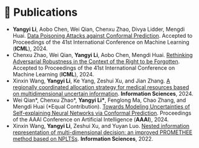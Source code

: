 # 📝 Publications 

- **Yangyi Li**, Aobo Chen, Wei Qian, Chenxu Zhao, Divya Lidder, Mengdi Huai. [Data Poisoning Attacks against Conformal Prediction](). Accepted to Proceedings of the 41st International Conference on Machine Learning (**ICML**), 2024.
- Chenxu Zhao, Wei Qian, **Yangyi Li**, Aobo Chen, Mengdi Huai. [Rethinking Adversarial Robustness in the Context of the Right to be Forgotten](). Accepted to Proceedings of the 41st International Conference on Machine Learning (**ICML**), 2024.
- Xinxin Wang, **Yangyi Li**, Ke Yang, Zeshui Xu, and Jian Zhang. [A regionally coordinated allocation strategy for medical resources based on multidimensional uncertain information](). **Information Sciences**, 2024.
- Wei Qian\*, Chenxu Zhao\*, **Yangyi Li\***, Fenglong Ma, Chao Zhang, and Mengdi Huai (\*Equal Contribution). [Towards Modeling Uncertainties of Self-explaining Neural Networks via Conformal Prediction](). Proceedings of the AAAI Conference on Artificial Intelligence (**AAAI**), 2024.
- Xinxin Wang, **Yangyi Li**, Zeshui Xu, and Yuyan Luo. [Nested information representation of multi-dimensional decision: an improved PROMETHEE method based on NPLTSs](). **Information Sciences**, 2022.


